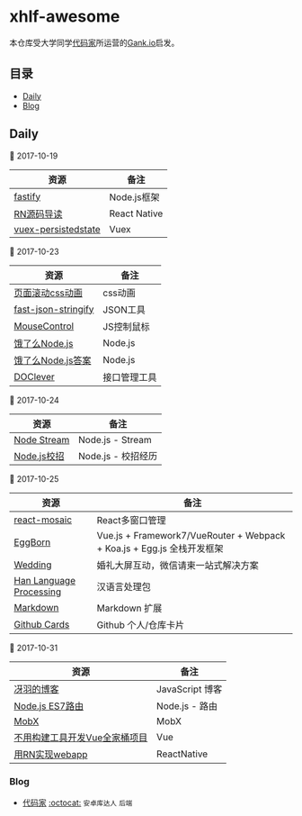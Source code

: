 # xhlf-awesome
本仓库受大学同学[代码家](https://github.com/daimajia)所运营的[Gank.io](http://gank.io/)启发。

## 目录

* [Daily](#daily)
* [Blog](#blog)

## Daily

:date: 2017-10-19

| 资源 | 备注 |
| --- | --- |
|[fastify](https://www.fastify.io/)|Node.js框架|
|[RN源码导读](http://blog.cnbang.net/tech/3461/)|React Native|
|[vuex-persistedstate](https://github.com/robinvdvleuten/vuex-persistedstate)|Vuex|

:date: 2017-10-23

| 资源 | 备注 |
| --- | --- |
|[页面滚动css动画](https://github.com/matthieua/WOW)|css动画|
|[fast-json-stringify](https://github.com/fastify/fast-json-stringify)|JSON工具|
|[MouseControl](https://github.com/octalmage/mousecontrol)|JS控制鼠标|
|[饿了么Node.js](https://github.com/ElemeFE/node-interview)|Node.js|
|[饿了么Node.js答案](http://www.jianshu.com/p/85634c6c1cd9)|Node.js|
|[DOClever](https://github.com/sx1989827/DOClever)|接口管理工具|

:date: 2017-10-24

| 资源 | 备注 |
| --- | --- |
|[Node Stream](https://github.com/zoubin/streamify-your-node-program)|Node.js - Stream|
|[Node.js校招](http://www.jianshu.com/p/01c5f8a4530c)|Node.js - 校招经历|

:date: 2017-10-25

| 资源 | 备注 |
| --- | --- |
|[react-mosaic](https://github.com/palantir/react-mosaic)|React多窗口管理|
|[EggBorn](http://egg-born.org)|Vue.js + Framework7/VueRouter + Webpack + Koa.js + Egg.js 全栈开发框架|
|[Wedding](https://github.com/iammapping/wedding)|婚礼大屏互动，微信请柬一站式解决方案|
|[Han Language Processing](https://github.com/hankcs/HanLP)|汉语言处理包|
|[Markdown](https://github.com/DavidWells/markdown-magic)|Markdown 扩展|
|[Github Cards](https://github.com/lepture/github-cards)|Github 个人/仓库卡片|

:date: 2017-10-31

| 资源 | 备注 |
| --- | --- |
|[冴羽的博客](https://github.com/mqyqingfeng/Blog)| JavaScript 博客 |
|[Node.js ES7路由](https://github.com/mtojo/node-router-decorator)| Node.js - 路由 |
|[MobX](https://github.com/mobxjs/awesome-mobx)| MobX |
|[不用构建工具开发Vue全家桶项目](http://refined-x.com/2017/10/28/%E5%A6%82%E4%BD%95%E4%B8%8D%E7%94%A8%E6%9E%84%E5%BB%BA%E5%B7%A5%E5%85%B7%E5%BC%80%E5%8F%91Vue%E5%85%A8%E5%AE%B6%E6%A1%B6%E9%A1%B9%E7%9B%AE/)|Vue|
|[用RN实现webapp](https://github.com/taobaofed/react-web)| ReactNative |
### Blog

* [代码家](https://daimajia.com/) [:octocat:](https://github.com/daimajia) `安卓库达人` `后端`

